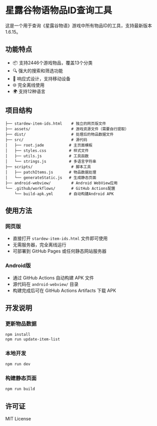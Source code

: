 # 星露谷物语物品ID查询工具

这是一个用于查询《星露谷物语》游戏中所有物品ID的工具，支持最新版本1.6.15。

## 功能特点

- 📦 支持2446个游戏物品，覆盖13个分类
- 🔍 强大的搜索和筛选功能
- 📱 响应式设计，支持移动设备
- 🌐 完全离线使用
- 🌍 支持12种语言

## 项目结构

```
├── stardew-item-ids.html    # 独立的网页版文件
├── assets/                  # 游戏资源文件（需要自行提取）
├── dist/                    # 处理后的物品数据文件
├── src/                     # 源代码
│   ├── root.jade           # 主页面模板
│   ├── styles.css          # 样式文件
│   ├── utils.js            # 工具函数
│   └── strings.js          # 多语言字符串
├── scripts/                 # 脚本工具
│   ├── patchItems.js       # 物品数据处理
│   └── generateStatic.js   # 生成静态页面
├── android-webview/         # Android WebView应用
└── .github/workflows/       # GitHub Actions配置
    └── build-apk.yml       # 自动构建Android APK
```

## 使用方法

### 网页版
- 直接打开 `stardew-item-ids.html` 文件即可使用
- 无需服务器，完全离线运行
- 可部署到 GitHub Pages 或任何静态网站服务器

### Android版
- 通过 GitHub Actions 自动构建 APK 文件
- 源代码在 `android-webview/` 目录
- 构建完成后可在 GitHub Actions Artifacts 下载 APK

## 开发说明

### 更新物品数据
```bash
npm install
npm run update-item-list
```

### 本地开发
```bash
npm run dev
```

### 构建静态页面
```bash
npm run build
```

## 许可证

MIT License